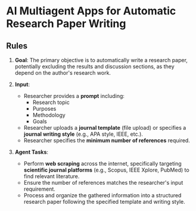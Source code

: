 # AI Multiagent Apps for Automatic Research Paper Writing

## Rules

1. **Goal**: The primary objective is to automatically write a research paper, potentially excluding the results and discussion sections, as they depend on the author's research work.

2. **Input**:
   - Researcher provides a **prompt** including:
     - Research topic
     - Purposes
     - Methodology
     - Goals
   - Researcher uploads a **journal template** (file upload) or specifies a **journal writing style** (e.g., APA style, IEEE, etc.).
   - Researcher specifies the **minimum number of references** required.

3. **Agent Tasks**:
   - Perform **web scraping** across the internet, specifically targeting **scientific journal platforms** (e.g., Scopus, IEEE Xplore, PubMed) to find relevant literature.
   - Ensure the number of references matches the researcher's input requirement.
   - Process and organize the gathered information into a structured research paper following the specified template and writing style.
